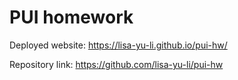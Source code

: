# PUI homework

Deployed website: https://lisa-yu-li.github.io/pui-hw/

Repository link: https://github.com/lisa-yu-li/pui-hw

